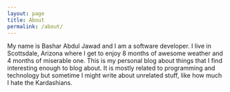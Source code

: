 ```yaml
---
layout: page
title: About
permalink: /about/
---
```


My name is Bashar Abdul Jawad and I am a software developer. I live in Scottsdale, Arizona where I get to enjoy 8 months of awesome weather and 4 months of miserable one.
This is my personal blog about things that I find interesting enough to blog about. It is mostly related to programming and technology but sometime I might write about unrelated stuff, like how
much I hate the Kardashians.